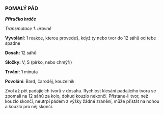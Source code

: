 ### POMALÝ PÁD

***Příručka hráče***

*Transmutace 1. úrovně*

**Vyvolání:** 1 reakce, kterou provedeš, když ty nebo tvor do 12 sáhů od tebe spadne

**Dosah:** 12 sáhů

**Složky:** V, S (pírko, nebo chmýří)

**Trvání:** 1 minuta

**Povolání:** Bard, čaroděj, kouzelník

Zvol až pět padajících tvorů v dosahu. Rychlost klesání padajícího tvora se zpomalí na 12 sáhů za kolo, dokud kouzlo nekončí. Přistane-li tvor, než kouzlo skončí, neutrpí pádem z výšky žádné zranění, může přistát na nohou a kouzlo pro něj skončí.